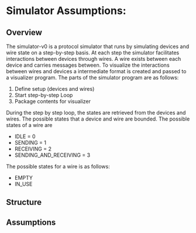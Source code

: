 # Simulator Assumptions:

## Overview

The simulator-v0 is a protocol simulator that runs by simulating devices and wire state on a step-by-step basis. At each step the simulator facilitates interactions between devices through wires. A wire exists between each device and carries messages between. To visualize the interactions between wires and devices a intermediate format is created and passed to a visualizer program. The parts of the simulator program are as follows:

1. Define setup (devices and wires)
2. Start step-by-step Loop
3. Package contents for visualizer

During the step by step loop, the states are retrieved from the devices and wires. The possible states that a device and wire are bounded. The possible states of a wire are 

* IDLE = 0
* SENDING = 1
* RECEIVING = 2
* SENDING_AND_RECEIVING = 3

The possible states for a wire is as follows:

* EMPTY
* IN_USE


## Structure

## Assumptions